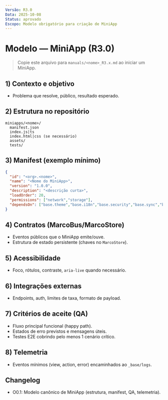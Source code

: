 ```yaml
---
Versão: R3.0
Data: 2025-10-08
Status: aprovado
Escopo: Modelo obrigatório para criação de MiniApp
---
```

# Modelo — MiniApp (R3.0)

> Copie este arquivo para `manuals/<nome>_R3.x.md` ao iniciar um MiniApp.

## 1) Contexto e objetivo
- Problema que resolve, público, resultado esperado.

## 2) Estrutura no repositório
```
miniapps/<nome>/
  manifest.json
  index.js|ts
  index.html|css (se necessário)
  assets/
  tests/
```

## 3) Manifest (exemplo mínimo)
```json
{
  "id": "<org>.<nome>",
  "name": "<Nome do MiniApp>",
  "version": "1.0.0",
  "description": "<descrição curta>",
  "loadOrder": 20,
  "permissions": ["network","storage"],
  "dependsOn": ["base.theme","base.i18n","base.security","base.sync","base.logs"]
}
```

## 4) Contratos (MarcoBus/MarcoStore)
- Eventos públicos que o MiniApp emite/ouve.
- Estrutura de estado persistente (chaves no `MarcoStore`).

## 5) Acessibilidade
- Foco, rótulos, contraste, `aria-live` quando necessário.

## 6) Integrações externas
- Endpoints, auth, limites de taxa, formato de payload.

## 7) Critérios de aceite (QA)
- Fluxo principal funcional (happy path).
- Estados de erro previstos e mensagens úteis.
- Testes E2E cobrindo pelo menos 1 cenário crítico.

## 8) Telemetria
- Eventos mínimos (view, action, error) encaminhados ao `_base/logs`.



## Changelog
- O0.1: Modelo canônico de MiniApp (estrutura, manifest, QA, telemetria).
